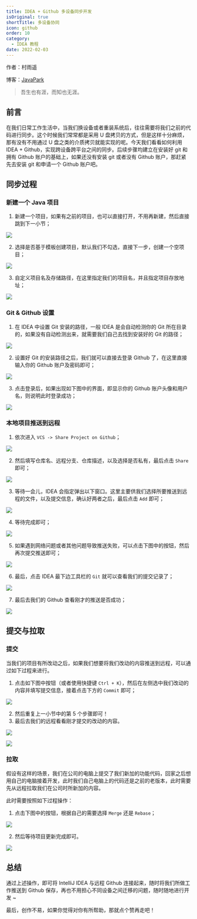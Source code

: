 ```yaml
---
title: IDEA + Github 多设备同步开发
isOriginal: true
shortTitle: 多设备协同
icon: github
order: 10
category:
  - IDEA 教程
date: 2022-02-03
---
```


作者：村雨遥

博客：[JavaPark](https://cunyu1943.github.io/JavaPark)

> 吾生也有涯，而知也无涯。

## 前言

在我们日常工作生活中，当我们换设备或者重装系统后，往往需要将我们之前的代码进行同步。这个时候我们常常都是采用 U 盘拷贝的方式，但是这样十分麻烦，那有没有不用通过 U 盘之类的介质拷贝就能实现的呢。今天我们看看如何利用 IDEA + Github，实现跨设备跨平台之间的同步。后续步骤均建立在安装好 git 和拥有 Github 账户的基础上，如果还没有安装 git 或者没有 Github 账户，那赶紧先去安装 git 和申请一个 Github 账户吧。

## 同步过程

### 新建一个 Java 项目

1.  新建一个项目，如果有之前的项目，也可以直接打开，不用再新建，然后直接跳到下一小节；

![](../../../.vuepress/public/img/idea/20220203-idea-with-github/new-pro.png)

2.  选择是否基于模板创建项目，默认我们不勾选，直接下一步，创建一个空项目；

![](../../../.vuepress/public/img/idea/20220203-idea-with-github/empty-pro.png)

3.  自定义项目名及存储路径，在这里指定我们的项目名，并且指定项目存放地址；

![](../../../.vuepress/public/img/idea/20220203-idea-with-github/pro-name.png)

### Git & Github 设置

1.  在 IDEA 中设置 Git 安装的路径，一般 IDEA 是会自动检测你的 Git 所在目录的，如果没有自动检测出来，就需要我们自己去找到安装好的 Git 的路径；

![](../../../.vuepress/public/img/idea/20220203-idea-with-github/git-path.png)

2.  设置好 Git 的安装路径之后，我们就可以直接去登录 Github 了，在这里直接输入你的 Github 账户及密码即可；

![](../../../.vuepress/public/img/idea/20220203-idea-with-github/github-account.png)

3.  点击登录后，如果出现如下图中的界面，即显示你的 Github 账户头像和用户名，则说明此时登录成功；

![](../../../.vuepress/public/img/idea/20220203-idea-with-github/logined.png)

### 本地项目推送到远程

1.  依次进入 `VCS -> Share Project on Github`；

![](../../../.vuepress/public/img/idea/20220203-idea-with-github/share-github.png)

2.  然后填写仓库名、远程分支、仓库描述，以及选择是否私有，最后点击 `Share` 即可；

![](../../../.vuepress/public/img/idea/20220203-idea-with-github/repo-info.png)

3.  等待一会儿，IDEA 会指定弹出以下窗口。这里主要供我们选择所要推送到远程的文件，以及提交信息，确认好两者之后，最后点击 `Add` 即可；

![](../../../.vuepress/public/img/idea/20220203-idea-with-github/commit-msg.png)

4.  等待完成即可；

![](../../../.vuepress/public/img/idea/20220203-idea-with-github/push.png)

5.  如果遇到网络问题或者其他问题导致推送失败，可以点击下图中的按钮，然后再次提交推送即可；

![](../../../.vuepress/public/img/idea/20220203-idea-with-github/re-push.png)

6.  最后，点击 IDEA 最下边工具栏的 `Git` 就可以查看我们的提交记录了；

![](../../../.vuepress/public/img/idea/20220203-idea-with-github/commit-record.png)

7.  最后去我们的 Github 查看刚才的推送是否成功；

![](../../../.vuepress/public/img/idea/20220203-idea-with-github/github.png)

## 提交与拉取

### 提交

当我们的项目有所改动之后，如果我们想要将我们改动的内容推送到远程，可以通过如下过程来进行。

1.  点击如下图中按钮（或者使用快捷键 `Ctrl + K`），然后在左侧选中我们改动的内容并填写提交信息，接着点击下方的 `Commit` 即可；

![](../../../.vuepress/public/img/idea/20220203-idea-with-github/add.png)

2.  然后重复上一小节中的第 5 个步骤即可！
3.  最后去我们的远程看看刚才提交的改动的内容。

![](../../../.vuepress/public/img/idea/20220203-idea-with-github/change.png)

![](../../../.vuepress/public/img/idea/20220203-idea-with-github/github-repo.png)

### 拉取

假设有这样的场景，我们在公司的电脑上提交了我们新加的功能代码，回家之后想用自己的电脑接着开发，此时我们自己电脑上的代码还是之前的老版本，此时需要先从远程拉取我们在公司时所新加的内容。

此时需要按照如下过程操作：

1.  点击下图中的按钮，根据自己的需要选择 `Merge` 还是 `Rebase`；

![](../../../.vuepress/public/img/idea/20220203-idea-with-github/pull.png)

2.  然后等待项目更新完成即可。

![](../../../.vuepress/public/img/idea/20220203-idea-with-github/update-pro.png)

## 总结

通过上述操作，即可将 IntelliJ IDEA 与远程 Github 连接起来，随时将我们所做工作推送到 Github 保存，再也不用担心不同设备之间迁移的问题，随时随地进行开发 ~

最后，创作不易，如果你觉得对你有所帮助，那就点个赞再走吧！
